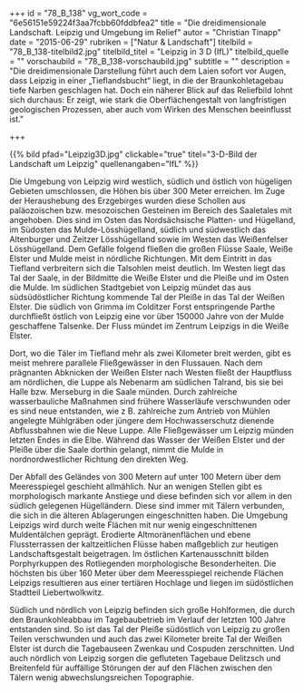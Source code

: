 +++
id = "78_B_138"
vg_wort_code = "6e56151e59224f3aa7fcbb60fddbfea2"
title = "Die dreidimensionale Landschaft. Leipzig und Umgebung im Relief"
autor = "Christian Tinapp"
date = "2015-06-29"
rubriken = ["Natur & Landschaft"]
titelbild = "78_B_138-titelbild2.jpg"
titelbild_titel = "Leipzig in 3 D (IfL)"
titelbild_quelle = ""
vorschaubild = "78_B_138-vorschaubild.jpg"
subtitle = ""
description = "Die dreidimensionale Darstellung führt auch dem Laien sofort vor Augen, dass Leipzig in einer „Tieflandsbucht“ liegt, in die der Braunkohletagebau tiefe Narben geschlagen hat. Doch ein näherer Blick auf das Reliefbild lohnt sich durchaus: Er zeigt, wie stark die Oberflächengestalt von langfristigen geologischen Prozessen, aber auch vom Wirken des Menschen beeinflusst ist."

+++

{{% bild pfad="Leipzig3D.jpg" clickable="true" titel="3-D-Bild der Landschaft um Leipzig" quellenangaben="IfL" %}}

Die Umgebung von Leipzig wird westlich, südlich und östlich von hügeligen Gebieten umschlossen, die Höhen bis über 300 Meter erreichen. Im Zuge der Heraushebung des Erzgebirges wurden diese Schollen aus paläozoischen bzw. mesozoischen Gesteinen im Bereich des Saaletales mit angehoben. Dies sind im Osten das Nordsächsische Platten- und Hügelland, im Südosten das Mulde-Lösshügelland, südlich und südwestlich das Altenburger und Zeitzer Lösshügelland sowie im Westen das Weißenfelser Lösshügelland. Dem Gefälle folgend fließen die großen Flüsse Saale, Weiße Elster und Mulde meist in nördliche Richtungen. Mit dem Eintritt in das Tiefland verbreitern sich die Talsohlen meist deutlich. Im Westen liegt das Tal der Saale, in der Bildmitte die Weiße Elster und die Pleiße und im Osten die Mulde. Im südlichen Stadtgebiet von Leipzig mündet das aus südsüdöstlicher Richtung kommende Tal der Pleiße in das Tal der Weißen Elster. Die südlich von Grimma im Colditzer Forst entspringende Parthe durchfließt östlich von Leipzig eine vor über 150000 Jahre von der Mulde geschaffene Talsenke. Der Fluss mündet im Zentrum Leipzigs in die Weiße Elster.

Dort, wo die Täler im Tiefland mehr als zwei Kilometer breit werden, gibt es meist mehrere parallele Fließgewässer in den Flussauen. Nach dem prägnanten Abknicken der Weißen Elster nach Westen fließt der Hauptfluss am nördlichen, die Luppe als Nebenarm am südlichen Talrand, bis sie bei Halle bzw. Merseburg in die Saale münden. Durch zahlreiche wasserbauliche Maßnahmen sind frühere Wasserläufe verschwunden oder es sind neue entstanden, wie z B. zahlreiche zum Antrieb von Mühlen angelegte Mühlgräben oder jüngere dem Hochwasserschutz dienende Abflussbahnen wie die Neue Luppe. Alle Fließgewässer um Leipzig münden letzten Endes in die Elbe. Während das Wasser der Weißen Elster und der Pleiße über die Saale dorthin gelangt, nimmt die Mulde in nordnordwestlicher Richtung den direkten Weg.

Der Abfall des Geländes von 300 Metern auf unter 100 Metern über dem Meeresspiegel geschieht allmählich. Nur an wenigen Stellen gibt es morphologisch markante Anstiege und diese befinden sich vor allem in den südlich gelegenen Hügelländern. Diese sind immer mit Tälern verbunden, die sich in die älteren Ablagerungen eingeschnitten haben. Die Umgebung Leipzigs wird durch weite Flächen mit nur wenig eingeschnittenen Muldentälchen geprägt. Erodierte Altmoränenflächen und ebene Flussterrassen der kaltzeitlichen Flüsse haben maßgeblich zur heutigen Landschaftsgestalt beigetragen. Im östlichen Kartenausschnitt bilden Porphyrkuppen des Rotliegenden morphologische Besonderheiten. Die höchsten bis über 160 Meter über dem Meeresspiegel reichende Flächen Leipzigs resultieren aus einer tertiären Hochlage und liegen im südöstlichen Stadtteil Liebertwolkwitz.

Südlich und nördlich von Leipzig befinden sich große Hohlformen, die durch den Braunkohleabbau im Tagebaubetrieb im Verlauf der letzten 100 Jahre entstanden sind. So ist das Tal der Pleiße südöstlich von Leipzig zu großen Teilen verschwunden und auch das zwei Kilometer breite Tal der Weißen Elster ist durch die Tagebauseen Zwenkau und Cospuden zerschnitten. Und auch nördlich von Leipzig sorgen die gefluteten Tagebaue Delitzsch und Breitenfeld für auffällige Störungen der auf den Flächen zwischen den Tälern wenig abwechslungsreichen Topographie.



